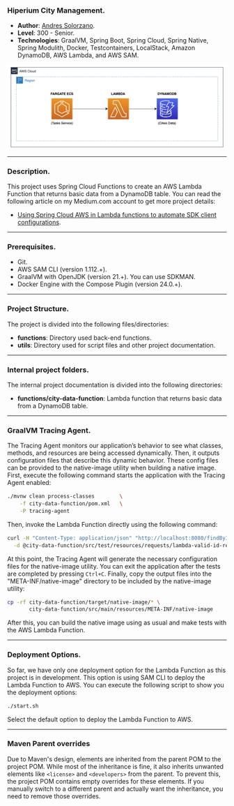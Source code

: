### Hiperium City Management.

* **Author**: [Andres Solorzano](https://www.linkedin.com/in/aosolorzano/).
* **Level**: 300 - Senior.
* **Technologies**: GraalVM, Spring Boot, Spring Cloud, Spring Native, Spring Modulith, Docker, Testcontainers, LocalStack, Amazon DynamoDB, AWS Lambda, and AWS SAM.

![](utils/images/solution_architecture_diagram.png)

---
### Description.
This project uses Spring Cloud Functions to create an AWS Lambda Function that returns basic data from a DynamoDB table.
You can read the following article on my Medium.com account to get more project details:

- [Using Spring Cloud AWS in Lambda functions to automate SDK client configurations](https://aosolorzano.medium.com/using-spring-cloud-aws-in-lambda-functions-to-automate-sdk-client-configurations-0e27c4beb588).

---
### Prerequisites.
- Git.
- AWS SAM CLI (version 1.112.+).
- GraalVM with OpenJDK (version 21.+). You can use SDKMAN.
- Docker Engine with the Compose Plugin (version 24.0.+).

---
### Project Structure.
The project is divided into the following files/directories:

- **functions**: Directory used back-end functions.
- **utils**: Directory used for script files and other project documentation.

---
### Internal project folders.
The internal project documentation is divided into the following directories:

- **functions/city-data-function**: Lambda function that returns basic data from a DynamoDB table.

---
### GraalVM Tracing Agent.
The Tracing Agent monitors our application’s behavior to see what classes, methods, and resources are being accessed dynamically. 
Then, it outputs configuration files that describe this dynamic behavior. 
These config files can be provided to the native-image utility when building a native image. 
First, execute the following command starts the application with the Tracing Agent enabled:
    
```bash
./mvnw clean process-classes        \
    -f city-data-function/pom.xml   \
    -P tracing-agent
```

Then, invoke the Lambda Function directly using the following command:
```bash
curl -H "Content-Type: application/json" "http://localhost:8080/findById" \
  -d @city-data-function/src/test/resources/requests/lambda-valid-id-request.json
```

At this point, the Tracing Agent will generate the necessary configuration files for the native-image utility.
You can exit the application after the tests are completed by pressing `Ctrl+C`.
Finally, copy the output files into the "META-INF/native-image" directory to be included by the native-image utility:
```bash
cp -rf city-data-function/target/native-image/* \
       city-data-function/src/main/resources/META-INF/native-image
```

After this, you can build the native image using as usual and make tests with the AWS Lambda Function.

---
### Deployment Options.
So far, we have only one deployment option for the Lambda Function as this project is in development.
This option is using SAM CLI to deploy the Lambda Function to AWS.
You can execute the following script to show you the deployment options:
```bash
./start.sh
```

Select the default option to deploy the Lambda Function to AWS.

---
### Maven Parent overrides

Due to Maven's design, elements are inherited from the parent POM to the project POM.
While most of the inheritance is fine, it also inherits unwanted elements like `<license>` and `<developers>` from the parent.
To prevent this, the project POM contains empty overrides for these elements.
If you manually switch to a different parent and actually want the inheritance, you need to remove those overrides.
